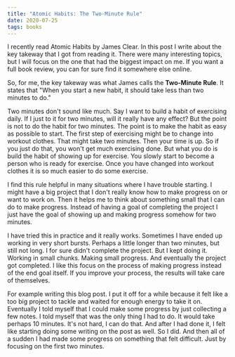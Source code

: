 ```yaml
---
title: "Atomic Habits: The Two-Minute Rule"
date: 2020-07-25
tags: books
---
```


I recently read Atomic Habits by James Clear. In this post I write about
the key takeway that I got from reading it. There were many interesting
topics, but I will focus on the one that had the biggest impact on me. If you
want a full book review, you can for sure find it somewhere else online.

So, for me, the key takeway was what James calls the **Two-Minute Rule**.  It
states that "When you start a new habit, it should take less than two minutes
to do."

Two minutes don't sound like much. Say I want to build a habit of exercising
daily. If I just to it for two minutes, will it really have any effect? But the
point is not to do the habit for two minutes. The point is to make the habit as
easy as possible to start. The first step of exercising might be to change into
workout clothes. That might take two minutes. Then your time is up. So if you
just do that, you won't get much exercising done. But what you do is build the
habit of showing up for exercise. You slowly start to become a person who is
ready for exercise. Once you have changed into workout clothes it is so much
easier to do some exercise.

I find this rule helpful in many situations where I have trouble starting. I
might have a big project that I don't really know how to make progress on or
want to work on. Then it helps me to think about something small that I can do
to make progress. Instead of having a goal of completing the project I just
have the goal of showing up and making progress somehow for two minutes.

I have tried this in practice and it really works. Sometimes I have ended up
working in very short bursts. Perhaps a little longer than two minutes, but
still not long. I for sure didn't complete the project. But I kept doing it.
Working in small chunks. Making small progress. And eventually the project got
completed. I like this focus on the process of making progress instead of the
end goal itself. If you improve your process, the results will take care of
themselves.

For example writing this blog post. I put it off for a while because it felt
like a too big project to tackle and waited for enough energy to take it on.
Eventually I told myself that I could make some progress by just collecting a
few notes. I told myself that was the only thing I had to do. It would take
perhaps 10 minutes. It's not hard, I can do that. And after I had done it, I
felt like starting doing some writing on the post as well. So I did. And then
all of a sudden I had made some progress on something that felt difficult.
Just by focusing on the first two minutes.
